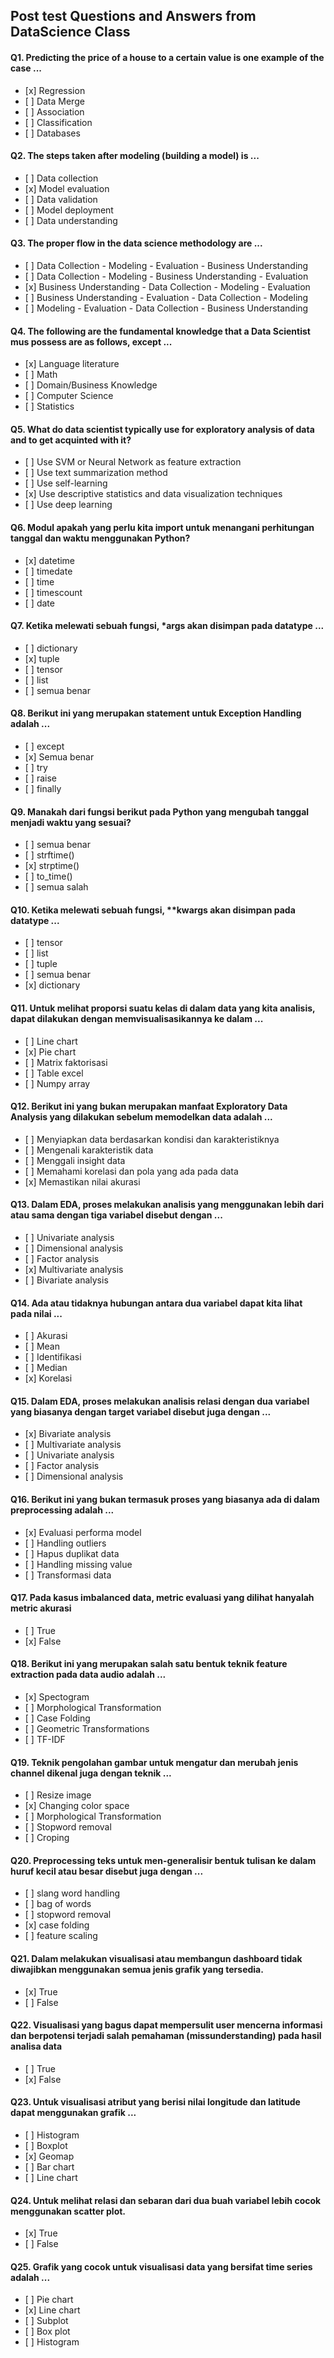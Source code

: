 ## Post test Questions and Answers from DataScience Class

#### Q1. Predicting the price of a house to a certain value is one example of the case ...

- \[x] Regression
- \[ ] Data Merge
- \[ ] Association
- \[ ] Classification
- \[ ] Databases

#### Q2. The steps taken after modeling (building a model) is ...

- \[ ] Data collection
- \[x] Model evaluation
- \[ ] Data validation
- \[ ] Model deployment
- \[ ] Data understanding

#### Q3. The proper flow in the data science methodology are ...

- \[ ] Data Collection - Modeling - Evaluation - Business Understanding
- \[ ] Data Collection - Modeling - Business Understanding - Evaluation
- \[x] Business Understanding - Data Collection - Modeling - Evaluation
- \[ ] Business Understanding - Evaluation - Data Collection - Modeling
- \[ ] Modeling - Evaluation - Data Collection - Business Understanding

#### Q4. The following are the fundamental knowledge that a Data Scientist mus possess are as follows, except ...

- \[x] Language literature
- \[ ] Math
- \[ ] Domain/Business Knowledge
- \[ ] Computer Science
- \[ ] Statistics

#### Q5. What do data scientist typically use for exploratory analysis of data and to get acquinted with it?

- \[ ] Use SVM or Neural Network as feature extraction
- \[ ] Use text summarization method
- \[ ] Use self-learning
- \[x] Use descriptive statistics and data visualization techniques
- \[ ] Use deep learning

#### Q6. Modul apakah yang perlu kita import untuk menangani perhitungan tanggal dan waktu menggunakan Python?

- \[x] datetime
- \[ ] timedate
- \[ ] time
- \[ ] timescount
- \[ ] date

#### Q7. Ketika melewati sebuah fungsi, \*args akan disimpan pada datatype ...

- \[ ] dictionary
- \[x] tuple
- \[ ] tensor
- \[ ] list
- \[ ] semua benar

#### Q8. Berikut ini yang merupakan statement untuk Exception Handling adalah ...

- \[ ] except
- \[x] Semua benar
- \[ ] try
- \[ ] raise
- \[ ] finally

#### Q9. Manakah dari fungsi berikut pada Python yang mengubah tanggal menjadi waktu yang sesuai?

- \[ ] semua benar
- \[ ] strftime()
- \[x] strptime()
- \[ ] to_time()
- \[ ] semua salah

#### Q10. Ketika melewati sebuah fungsi, \*\*kwargs akan disimpan pada datatype ...

- \[ ] tensor
- \[ ] list
- \[ ] tuple
- \[ ] semua benar
- \[x] dictionary

#### Q11. Untuk melihat proporsi suatu kelas di dalam data yang kita analisis, dapat dilakukan dengan memvisualisasikannya ke dalam ...

- \[ ] Line chart
- \[x] Pie chart
- \[ ] Matrix faktorisasi
- \[ ] Table excel
- \[ ] Numpy array

#### Q12. Berikut ini yang bukan merupakan manfaat Exploratory Data Analysis yang dilakukan sebelum memodelkan data adalah ...

- \[ ] Menyiapkan data berdasarkan kondisi dan karakteristiknya
- \[ ] Mengenali karakteristik data
- \[ ] Menggali insight data
- \[ ] Memahami korelasi dan pola yang ada pada data
- \[x] Memastikan nilai akurasi

#### Q13. Dalam EDA, proses melakukan analisis yang menggunakan lebih dari atau sama dengan tiga variabel disebut dengan ...

- \[ ] Univariate analysis
- \[ ] Dimensional analysis
- \[ ] Factor analysis
- \[x] Multivariate analysis
- \[ ] Bivariate analysis

#### Q14. Ada atau tidaknya hubungan antara dua variabel dapat kita lihat pada nilai ...

- \[ ] Akurasi
- \[ ] Mean
- \[ ] Identifikasi
- \[ ] Median
- \[x] Korelasi

#### Q15. Dalam EDA, proses melakukan analisis relasi dengan dua variabel yang biasanya dengan target variabel disebut juga dengan ...

- \[x] Bivariate analysis
- \[ ] Multivariate analysis
- \[ ] Univariate analysis
- \[ ] Factor analysis
- \[ ] Dimensional analysis

#### Q16. Berikut ini yang bukan termasuk proses yang biasanya ada di dalam preprocessing adalah ...

- \[x] Evaluasi performa model
- \[ ] Handling outliers
- \[ ] Hapus duplikat data
- \[ ] Handling missing value
- \[ ] Transformasi data

#### Q17. Pada kasus imbalanced data, metric evaluasi yang dilihat hanyalah metric akurasi

- \[ ] True
- \[x] False

#### Q18. Berikut ini yang merupakan salah satu bentuk teknik feature extraction pada data audio adalah ...

- \[x] Spectogram
- \[ ] Morphological Transformation
- \[ ] Case Folding
- \[ ] Geometric Transformations
- \[ ] TF-IDF

#### Q19. Teknik pengolahan gambar untuk mengatur dan merubah jenis channel dikenal juga dengan teknik ...

- \[ ] Resize image
- \[x] Changing color space
- \[ ] Morphological Transformation
- \[ ] Stopword removal
- \[ ] Croping

#### Q20. Preprocessing teks untuk men-generalisir bentuk tulisan ke dalam huruf kecil atau besar disebut juga dengan ...

- \[ ] slang word handling
- \[ ] bag of words
- \[ ] stopword removal
- \[x] case folding
- \[ ] feature scaling

#### Q21. Dalam melakukan visualisasi atau membangun dashboard tidak diwajibkan menggunakan semua jenis grafik yang tersedia.

- \[x] True
- \[ ] False

#### Q22. Visualisasi yang bagus dapat mempersulit user mencerna informasi dan berpotensi terjadi salah pemahaman (missunderstanding) pada hasil analisa data

- \[ ] True
- \[x] False

#### Q23. Untuk visualisasi atribut yang berisi nilai longitude dan latitude dapat menggunakan grafik ...

- \[ ] Histogram
- \[ ] Boxplot
- \[x] Geomap
- \[ ] Bar chart
- \[ ] Line chart

#### Q24. Untuk melihat relasi dan sebaran dari dua buah variabel lebih cocok menggunakan scatter plot.

- \[x] True
- \[ ] False

#### Q25. Grafik yang cocok untuk visualisasi data yang bersifat time series adalah ...

- \[ ] Pie chart
- \[x] Line chart
- \[ ] Subplot
- \[ ] Box plot
- \[ ] Histogram
